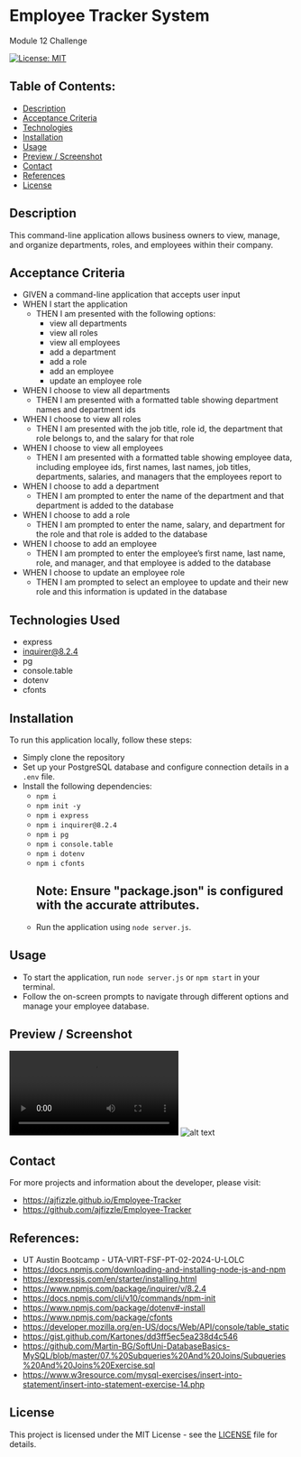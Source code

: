# Employee Tracker System
Module 12 Challenge

[![License: MIT](https://img.shields.io/badge/License-MIT-yellow.svg)](https://opensource.org/licenses/MIT)

## Table of Contents:
- [Description](#Description)
- [Acceptance Criteria](#Acceptance-Criteria)
- [Technologies](#Technologies)
- [Installation](#Installation)
- [Usage](#Usage)
- [Preview / Screenshot](#Preview-Screenshot)
- [Contact](#Contact)
- [References](#References)
- [License](#License)

## Description
This command-line application allows business owners to view, manage, and organize departments, roles, and employees within their company.

## Acceptance Criteria
- GIVEN a command-line application that accepts user input
- WHEN I start the application
  - THEN I am presented with the following options:
    - view all departments
    - view all roles
    - view all employees
    - add a department
    - add a role
    - add an employee
    - update an employee role
- WHEN I choose to view all departments
  - THEN I am presented with a formatted table showing department names and department ids
- WHEN I choose to view all roles
  - THEN I am presented with the job title, role id, the department that role belongs to, and the salary for that role
- WHEN I choose to view all employees
  - THEN I am presented with a formatted table showing employee data, including employee ids, first names, last names, job titles, departments, salaries, and managers that the employees report to
- WHEN I choose to add a department
  - THEN I am prompted to enter the name of the department and that department is added to the database
- WHEN I choose to add a role
  - THEN I am prompted to enter the name, salary, and department for the role and that role is added to the database
- WHEN I choose to add an employee
  - THEN I am prompted to enter the employee’s first name, last name, role, and manager, and that employee is added to the database
- WHEN I choose to update an employee role
  - THEN I am prompted to select an employee to update and their new role and this information is updated in the database

## Technologies Used
- express
- inquirer@8.2.4
- pg
- console.table
- dotenv
- cfonts

## Installation
To run this application locally, follow these steps:
- Simply clone the repository
- Set up your PostgreSQL database and configure connection details in a `.env` file.
- Install the following dependencies:
    - `npm i` 
    - `npm init -y`
    - `npm i express`
    - `npm i inquirer@8.2.4`
    - `npm i pg`
    - `npm i console.table`
    - `npm i dotenv`
    - `npm i cfonts`
       ## Note: Ensure "package.json" is configured with the accurate attributes.
  - Run the application using `node server.js`.
    

## Usage
- To start the application, run `node server.js` or `npm start` in your terminal.
- Follow the on-screen prompts to navigate through different options and manage your employee database.


## Preview / Screenshot
<video controls src="Employee-Tracker.mp4" title="Title"></video>
![alt text](<Employee Tracker.gif>)

## Contact
For more projects and information about the developer, please visit:
 - https://ajfizzle.github.io/Employee-Tracker
 - https://github.com/ajfizzle/Employee-Tracker

## References:
- UT Austin Bootcamp - UTA-VIRT-FSF-PT-02-2024-U-LOLC
- https://docs.npmjs.com/downloading-and-installing-node-js-and-npm
- https://expressjs.com/en/starter/installing.html
- https://www.npmjs.com/package/inquirer/v/8.2.4
- https://docs.npmjs.com/cli/v10/commands/npm-init
- https://www.npmjs.com/package/dotenv#-install
- https://www.npmjs.com/package/cfonts
- https://developer.mozilla.org/en-US/docs/Web/API/console/table_static
- https://gist.github.com/Kartones/dd3ff5ec5ea238d4c546
- https://github.com/Martin-BG/SoftUni-DatabaseBasics-MySQL/blob/master/07.%20Subqueries%20And%20Joins/Subqueries%20And%20Joins%20Exercise.sql
- https://www.w3resource.com/mysql-exercises/insert-into-statement/insert-into-statement-exercise-14.php


## License
This project is licensed under the MIT License - see the [LICENSE](LICENSE) file for details.
